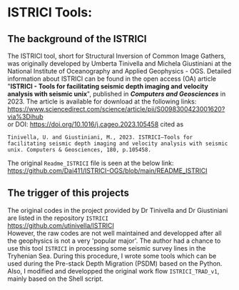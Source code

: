 # ISTRICI Tools: 

## The background of the ISTRICI 

The ISTRICI tool, short for Structural Inversion of Common Image Gathers, was originally developed by Umberta Tinivella and Michela Giustiniani at the National Institute of Oceanography and Applied Geophysics - OGS. 
Detailed information about ISTRICI can be found in the open access (OA) article "**ISTRICI - Tools for facilitating seismic depth imaging and velocity analysis with seismic unix**", published in ***Computers and Geosciences*** in 2023. The article is available for download at the following links:  
https://www.sciencedirect.com/science/article/pii/S0098300423001620?via%3Dihub  
or DOI: https://doi.org/10.1016/j.cageo.2023.105458 cited as   

`Tinivella, U. and Giustiniani, M., 2023. ISTRICI–Tools for facilitating seismic depth imaging and velocity analysis with seismic unix. Computers & Geosciences, 180, p.105458.`
    
The original `Readme_ISTRICI` file is seen at the below link: https://github.com/Dai411/ISTRICI-OGS/blob/main/README_ISTRICI  

## The trigger of this projects  

The original codes in the project provided by Dr Tinivella and Dr Giustiniani are listed in the repository `ISTRICI`  
https://github.com/utinivella/ISTRICI  
However, the raw codes are not well maintained and developped after all the geophysics is not a very 'popular major'.  The author had a chance to use this tool `ISTRICI` in processing 
some seismic survey lines in the Tryhenian Sea. During this procedure, I wrote some tools which can be used during the Pre-stack Depth Migration (PSDM) based on the Python. Also, I 
modified and developped the original work flow `ISTRICI_TRAD_v1`, mainly based on the Shell script. 







